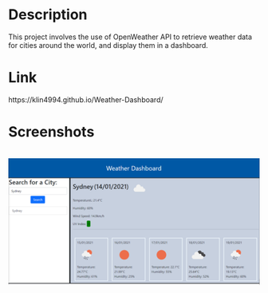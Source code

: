 <h1>Description</h1>
This project involves the use of OpenWeather API to retrieve weather data for cities around the world, and display them in a dashboard.

<h1>Link</h1>
https://klin4994.github.io/Weather-Dashboard/

<h1>Screenshots</h1>
<p align="center"> 
<br>
<img src="assets\screenshot.PNG" alt="Application Screenshot">
</p>

